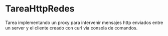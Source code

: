 # TareaHttpRedes
Tarea implementando un proxy para intervenir mensajes http enviados entre un server y el cliente creado con curl via consola de comandos.
